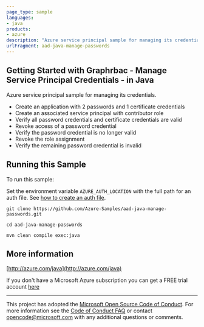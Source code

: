 ```yaml
---
page_type: sample
languages:
- java
products:
- azure
description: "Azure service principal sample for managing its credentials."
urlFragment: aad-java-manage-passwords
---
```


## Getting Started with Graphrbac - Manage Service Principal Credentials - in Java ##


Azure service principal sample for managing its credentials.
  - Create an application with 2 passwords and 1 certificate credentials
  - Create an associated service principal with contributor role
  - Verify all password credentials and certificate credentials are valid
  - Revoke access of a password credential
  - Verify the password credential is no longer valid
  - Revoke the role assignment
  - Verify the remaining password credential is invalid
 

## Running this Sample ##

To run this sample:

Set the environment variable `AZURE_AUTH_LOCATION` with the full path for an auth file. See [how to create an auth file](https://github.com/Azure/azure-libraries-for-java/blob/master/AUTH.md).

    git clone https://github.com/Azure-Samples/aad-java-manage-passwords.git

    cd aad-java-manage-passwords

    mvn clean compile exec:java

## More information ##

[http://azure.com/java](http://azure.com/java)

If you don't have a Microsoft Azure subscription you can get a FREE trial account [here](http://go.microsoft.com/fwlink/?LinkId=330212)

---

This project has adopted the [Microsoft Open Source Code of Conduct](https://opensource.microsoft.com/codeofconduct/). For more information see the [Code of Conduct FAQ](https://opensource.microsoft.com/codeofconduct/faq/) or contact [opencode@microsoft.com](mailto:opencode@microsoft.com) with any additional questions or comments.
